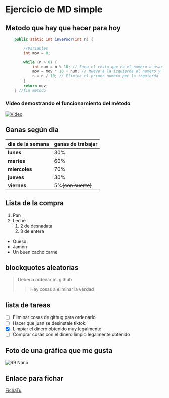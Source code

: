 # Ejercicio de MD simple

## Metodo que hay que hacer para hoy 

```java
    public static int inversor(int n) {

        //Variables
        int mov = 0;

        while (n > 0) {
            int num = n % 10; // Saca el resto que es el numero a usar
            mov = mov * 10 + num; // Mueve a la izquierda el numero y le suma el resto
            n = n / 10; // Elimina el primer numero por la izquierda
        }
        return mov;
    } //fin metodo
```
### Video demostrando el funcionamiento del método

[![Video](https://i.ytimg.com/vi/TBWX97e1E9g/hqdefault.jpg)](https://youtu.be/dQw4w9WgXcQ?si=cu75rwtqDgmnutpf)

## Ganas según dia

| dia de la semana | ganas de trabajar  |
| ---------------- | ------------------ |
| **lunes**        | 30%                |
| **martes**       | 60%                |
| **miercoles**    | 70%                |
| **jueves**       | 30%                |
| **viernes**      | 5%~~(con suerte)~~ |

## Lista de la compra

1. Pan
2. Leche 
   1. 2 de desnadata
   2. 3 de entera 
   
- Queso   
- Jamón
- Un buen cacho carne 

## blockquotes aleatorias

> Deberia ordenar mi github
>> Hay cosas a eliminar la verdad

## lista de tareas

- [ ] Eliminar cosas de githug para ordenarlo
- [ ] Hacer que juan se desinstale tiktok
- [X] ~~Limpiar~~ el dinero obtenido muy legalmente
- [ ] Comprar cosas con el dinero limpio legalmente obtenido

## Foto de una gráfica que me gusta

![R9 Nano](https://content2.rozetka.com.ua/goods/images/big/49577133.jpg)

## Enlace para fichar

[FichaTu](https://fichajerapidocebem.web.app)

